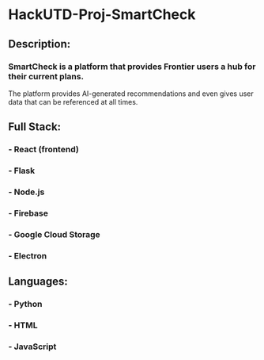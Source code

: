 # HackUTD-Proj-SmartCheck

## Description:
### SmartCheck is a platform that provides Frontier users a hub for their current plans.  
The platform provides AI-generated recommendations and even gives user data that can be referenced at all times.

## Full Stack:
### - React (frontend)  
### - Flask  
### - Node.js  
### - Firebase  
### - Google Cloud Storage  
### - Electron  

## Languages:
### - Python  
### - HTML  
### - JavaScript  

